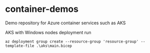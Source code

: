 # container-demos
Demo repository for Azure container services such as AKS

AKS with Windows nodes deployment run
```
az deployment group create --resource-group 'resource-group' --template-file .\aks\main.bicep
```